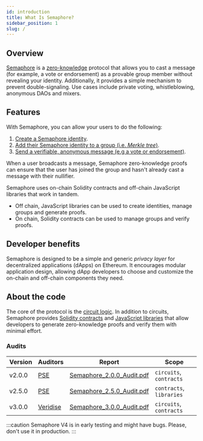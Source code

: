 ```yaml
---
id: introduction
title: What Is Semaphore?
sidebar_position: 1
slug: /
---
```


## Overview

[Semaphore](https://github.com/semaphore-protocol/semaphore/tree/main) is a [zero-knowledge](https://z.cash/technology/zksnarks) protocol that allows you to cast a message (for example, a vote or endorsement) as a provable group member without revealing your identity.
Additionally, it provides a simple mechanism to prevent double-signaling.
Use cases include private voting, whistleblowing, anonymous DAOs and mixers.

## Features

With Semaphore, you can allow your users to do the following:

1. [Create a Semaphore identity](/V4-beta/guides/identities/).
2. [Add their Semaphore identity to a group (i.e. _Merkle tree_)](/V4-beta/guides/groups/).
3. [Send a verifiable, anonymous message (e.g a vote or endorsement)](/V4-beta/guides/proofs/).

When a user broadcasts a message, Semaphore zero-knowledge
proofs can ensure that the user has joined the group and hasn't already cast a message with their nullifier.

Semaphore uses on-chain Solidity contracts and off-chain JavaScript libraries that work in tandem.

-   Off chain, JavaScript libraries can be used to create identities, manage groups and generate proofs.
-   On chain, Solidity contracts can be used to manage groups and verify proofs.

## Developer benefits

Semaphore is designed to be a simple and generic _privacy layer_ for decentralized applications (dApps) on Ethereum. It encourages modular application design, allowing dApp developers to choose and customize the on-chain and off-chain components they need.

## About the code

The core of the protocol is the [circuit logic](https://github.com/semaphore-protocol/semaphore/tree/main/packages/circuits/semaphore.circom).
In addition to circuits,
Semaphore provides [Solidity contracts](https://github.com/semaphore-protocol/semaphore/tree/main/packages/contracts)
and [JavaScript libraries](https://github.com/semaphore-protocol/semaphore/tree/main#-packages) that allow developers to generate zero-knowledge proofs and verify them with minimal effort.

### Audits

| Version | Auditors                          | Report                                                                                                                | Scope                    |
| ------- | --------------------------------- | --------------------------------------------------------------------------------------------------------------------- | ------------------------ |
| v2.0.0  | [PSE](https://pse.dev/)           | [Semaphore_2.0.0_Audit.pdf](https://github.com/semaphore-protocol/semaphore/files/9850441/Semaphore_2.0.0_Audit.pdf)  | `circuits`, `contracts`  |
| v2.5.0  | [PSE](https://pse.dev/)           | [Semaphore_2.5.0_Audit.pdf](https://github.com/semaphore-protocol/semaphore/files/9845008/Semaphore_2.5.0_Audit.pdf)  | `contracts`, `libraries` |
| v3.0.0  | [Veridise](https://veridise.com/) | [Semaphore_3.0.0_Audit.pdf](https://github.com/semaphore-protocol/semaphore/files/10513776/Semaphore_3.0.0_Audit.pdf) | `circuits`, `contracts`  |

:::caution
Semaphore V4 is in early testing and might have bugs. Please, don't use it in production.
:::
